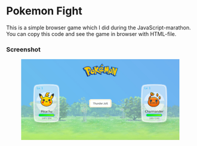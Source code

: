 # Pokemon Fight
This is a simple browser game which I did during the JavaScript-marathon. You can copy this code and see the game in browser with HTML-file.

### Screenshot
<figure><img src="/pokemon-fight.jpg"><figcaption></figcaption></figure>
